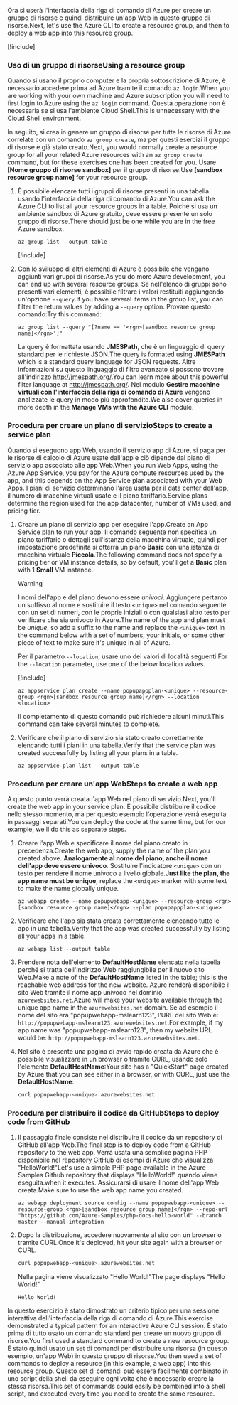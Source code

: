 <span data-ttu-id="d1d97-101">Ora si userà l'interfaccia della riga di comando di Azure per creare un gruppo di risorse e quindi distribuire un'app Web in questo gruppo di risorse.</span><span class="sxs-lookup"><span data-stu-id="d1d97-101">Next, let's use the Azure CLI to create a resource group, and then to deploy a web app into this resource group.</span></span>

[!include[](../../../includes/azure-sandbox-activate.md)]

### <a name="using-a-resource-group"></a><span data-ttu-id="d1d97-102">Uso di un gruppo di risorse</span><span class="sxs-lookup"><span data-stu-id="d1d97-102">Using a resource group</span></span>

<span data-ttu-id="d1d97-103">Quando si usano il proprio computer e la propria sottoscrizione di Azure, è necessario accedere prima ad Azure tramite il comando `az login`.</span><span class="sxs-lookup"><span data-stu-id="d1d97-103">When you are working with your own machine and Azure subscription you will need to first login to Azure using the `az login` command.</span></span> <span data-ttu-id="d1d97-104">Questa operazione non è necessaria se si usa l'ambiente Cloud Shell.</span><span class="sxs-lookup"><span data-stu-id="d1d97-104">This is unnecessary with the Cloud Shell environment.</span></span>

<span data-ttu-id="d1d97-105">In seguito, si crea in genere un gruppo di risorse per tutte le risorse di Azure correlate con un comando `az group create`, ma per questi esercizi il gruppo di risorse è già stato creato.</span><span class="sxs-lookup"><span data-stu-id="d1d97-105">Next, you would normally create a resource group for all your related Azure resources with an `az group create` command, but for these exercises one has been created for you.</span></span> <span data-ttu-id="d1d97-106">Usare **<rgn>[Nome gruppo di risorse sandbox]</rgn>** per il gruppo di risorse.</span><span class="sxs-lookup"><span data-stu-id="d1d97-106">Use **<rgn>[sandbox resource group name]</rgn>** for your resource group.</span></span>

1. <span data-ttu-id="d1d97-107">È possibile elencare tutti i gruppi di risorse presenti in una tabella usando l'interfaccia della riga di comando di Azure.</span><span class="sxs-lookup"><span data-stu-id="d1d97-107">You can ask the Azure CLI to list all your resource groups in a table.</span></span> <span data-ttu-id="d1d97-108">Poiché si usa un ambiente sandbox di Azure gratuito, deve essere presente un solo gruppo di risorse.</span><span class="sxs-lookup"><span data-stu-id="d1d97-108">There should just be one while you are in the free Azure sandbox.</span></span>

    ```azurecli
    az group list --output table
    ```

    [!include[](../../../includes/azure-cloudshell-copy-paste-tip.md)]

1. <span data-ttu-id="d1d97-109">Con lo sviluppo di altri elementi di Azure è possibile che vengano aggiunti vari gruppi di risorse.</span><span class="sxs-lookup"><span data-stu-id="d1d97-109">As you do more Azure development, you can end up with several resource groups.</span></span> <span data-ttu-id="d1d97-110">Se nell'elenco di gruppi sono presenti vari elementi, è possibile filtrare i valori restituiti aggiungendo un'opzione `--query`.</span><span class="sxs-lookup"><span data-stu-id="d1d97-110">If you have several items in the group list, you can filter the return values by adding a `--query` option.</span></span> <span data-ttu-id="d1d97-111">Provare questo comando:</span><span class="sxs-lookup"><span data-stu-id="d1d97-111">Try this command:</span></span>

    ```azurecli
    az group list --query "[?name == '<rgn>[sandbox resource group name]</rgn>']"
    ```

    <span data-ttu-id="d1d97-112">La query è formattata usando **JMESPath**, che è un linguaggio di query standard per le richieste JSON.</span><span class="sxs-lookup"><span data-stu-id="d1d97-112">The query is formated using **JMESPath** which is a standard query language for JSON requests.</span></span> <span data-ttu-id="d1d97-113">Altre informazioni su questo linguaggio di filtro avanzato si possono trovare all'indirizzo <http://jmespath.org/>.</span><span class="sxs-lookup"><span data-stu-id="d1d97-113">You can learn more about this powerful filter language at <http://jmespath.org/>.</span></span> <span data-ttu-id="d1d97-114">Nel modulo **Gestire macchine virtuali con l'interfaccia della riga di comando di Azure** vengono analizzate le query in modo più approfondito.</span><span class="sxs-lookup"><span data-stu-id="d1d97-114">We also cover queries in more depth in the **Manage VMs with the Azure CLI** module.</span></span>

### <a name="steps-to-create-a-service-plan"></a><span data-ttu-id="d1d97-115">Procedura per creare un piano di servizio</span><span class="sxs-lookup"><span data-stu-id="d1d97-115">Steps to create a service plan</span></span>

<span data-ttu-id="d1d97-116">Quando si eseguono app Web, usando il servizio app di Azure, si paga per le risorse di calcolo di Azure usate dall'app e ciò dipende dal piano di servizio app associato alle app Web.</span><span class="sxs-lookup"><span data-stu-id="d1d97-116">When you run Web Apps, using the Azure App Service, you pay for the Azure compute resources used by the app, and this depends on the App Service plan associated with your Web Apps.</span></span> <span data-ttu-id="d1d97-117">I piani di servizio determinano l'area usata per il data center dell'app, il numero di macchine virtuali usate e il piano tariffario.</span><span class="sxs-lookup"><span data-stu-id="d1d97-117">Service plans determine the region used for the app datacenter, number of VMs used, and pricing tier.</span></span>

1. <span data-ttu-id="d1d97-118">Creare un piano di servizio app per eseguire l'app.</span><span class="sxs-lookup"><span data-stu-id="d1d97-118">Create an App Service plan to run your app.</span></span> <span data-ttu-id="d1d97-119">Il comando seguente non specifica un piano tariffario o dettagli sull'istanza della macchina virtuale, quindi per impostazione predefinita si otterrà un piano **Basic** con una istanza di macchina virtuale **Piccola**.</span><span class="sxs-lookup"><span data-stu-id="d1d97-119">The following command does not specify a pricing tier or VM instance details, so by default, you'll get a **Basic** plan with 1 **Small** VM instance.</span></span>

    > [!WARNING]
    > <span data-ttu-id="d1d97-120">I nomi dell'app e del piano devono essere _univoci_. Aggiungere pertanto un suffisso al nome e sostituire il testo `<unique>` nel comando seguente con un set di numeri, con le proprie iniziali o con qualsiasi altro testo per verificare che sia univoco in Azure.</span><span class="sxs-lookup"><span data-stu-id="d1d97-120">The name of the app and plan must be _unique_, so add a suffix to the name and replace the `<unique>` text in the command below with a set of numbers, your initials, or some other piece of text to make sure it's unique in all of Azure.</span></span>

    <span data-ttu-id="d1d97-121">Per il parametro `--location`, usare uno dei valori di località seguenti.</span><span class="sxs-lookup"><span data-stu-id="d1d97-121">For the `--location` parameter, use one of the below location values.</span></span>

    [!include[](../../../includes/azure-sandbox-regions-first-mention-note.md)]

    ```azurecli
    az appservice plan create --name popupappplan-<unique> --resource-group <rgn>[sandbox resource group name]</rgn> --location <location>
    ```

    <span data-ttu-id="d1d97-122">Il completamento di questo comando può richiedere alcuni minuti.</span><span class="sxs-lookup"><span data-stu-id="d1d97-122">This command can take several minutes to complete.</span></span>

1. <span data-ttu-id="d1d97-123">Verificare che il piano di servizio sia stato creato correttamente elencando tutti i piani in una tabella.</span><span class="sxs-lookup"><span data-stu-id="d1d97-123">Verify that the service plan was created successfully by listing all your plans in a table.</span></span>

    ```azurecli
    az appservice plan list --output table
    ```

### <a name="steps-to-create-a-web-app"></a><span data-ttu-id="d1d97-124">Procedura per creare un'app Web</span><span class="sxs-lookup"><span data-stu-id="d1d97-124">Steps to create a web app</span></span>

<span data-ttu-id="d1d97-125">A questo punto verrà creata l'app Web nel piano di servizio.</span><span class="sxs-lookup"><span data-stu-id="d1d97-125">Next, you'll create the web app in your service plan.</span></span> <span data-ttu-id="d1d97-126">È possibile distribuire il codice nello stesso momento, ma per questo esempio l'operazione verrà eseguita in passaggi separati.</span><span class="sxs-lookup"><span data-stu-id="d1d97-126">You can deploy the code at the same time, but for our example, we'll do this as separate steps.</span></span>

1. <span data-ttu-id="d1d97-127">Creare l'app Web e specificare il nome del piano creato in precedenza.</span><span class="sxs-lookup"><span data-stu-id="d1d97-127">Create the web app, supply the name of the plan you created above.</span></span> <span data-ttu-id="d1d97-128">**Analogamente al nome del piano, anche il nome dell'app deve essere univoco**. Sostituire l'indicatore `<unique>` con un testo per rendere il nome univoco a livello globale.</span><span class="sxs-lookup"><span data-stu-id="d1d97-128">**Just like the plan, the app name must be unique**, replace the `<unique>` marker with some text to make the name globally unique.</span></span>

    ```azurecli
    az webapp create --name popupwebapp-<unique> --resource-group <rgn>[sandbox resource group name]</rgn> --plan popupappplan-<unique>
    ```

1. <span data-ttu-id="d1d97-129">Verificare che l'app sia stata creata correttamente elencando tutte le app in una tabella.</span><span class="sxs-lookup"><span data-stu-id="d1d97-129">Verify that the app was created successfully by listing all your apps in a table.</span></span>

    ```azurecli
    az webapp list --output table
    ```

1. <span data-ttu-id="d1d97-130">Prendere nota dell'elemento **DefaultHostName** elencato nella tabella perché si tratta dell'indirizzo Web raggiungibile per il nuovo sito Web.</span><span class="sxs-lookup"><span data-stu-id="d1d97-130">Make a note of the **DefaultHostName** listed in the table; this is the reachable web address for the new website.</span></span> <span data-ttu-id="d1d97-131">Azure renderà disponibile il sito Web tramite il nome app univoco nel dominio `azurewebsites.net`.</span><span class="sxs-lookup"><span data-stu-id="d1d97-131">Azure will make your website available through the unique app name in the `azurewebsites.net` domain.</span></span> <span data-ttu-id="d1d97-132">Se ad esempio il nome del sito era "popupwebapp-mslearn123", l'URL del sito Web è: `http://popupwebapp-mslearn123.azurewebsites.net`.</span><span class="sxs-lookup"><span data-stu-id="d1d97-132">For example, if my app name was "popupwebapp-mslearn123", then my website URL would be: `http://popupwebapp-mslearn123.azurewebsites.net`.</span></span>

1. <span data-ttu-id="d1d97-133">Nel sito è presente una pagina di avvio rapido creata da Azure che è possibile visualizzare in un browser o tramite CURL, usando solo l'elemento **DefaultHostName**:</span><span class="sxs-lookup"><span data-stu-id="d1d97-133">Your site has a "QuickStart" page created by Azure that you can see either in a browser, or with CURL, just use the **DefaultHostName**:</span></span>

    ```bash
    curl popupwebapp-<unique>.azurewebsites.net
    ```
    
### <a name="steps-to-deploy-code-from-github"></a><span data-ttu-id="d1d97-134">Procedura per distribuire il codice da GitHub</span><span class="sxs-lookup"><span data-stu-id="d1d97-134">Steps to deploy code from GitHub</span></span>

1. <span data-ttu-id="d1d97-135">Il passaggio finale consiste nel distribuire il codice da un repository di GitHub all'app Web.</span><span class="sxs-lookup"><span data-stu-id="d1d97-135">The final step is to deploy code from a GitHub repository to the web app.</span></span> <span data-ttu-id="d1d97-136">Verrà usata una semplice pagina PHP disponibile nel repository GitHub di esempi di Azure che visualizza "HelloWorld!"</span><span class="sxs-lookup"><span data-stu-id="d1d97-136">Let's use a simple PHP page available in the Azure Samples Github repository that displays "HelloWorld!"</span></span> <span data-ttu-id="d1d97-137">quando viene eseguita.</span><span class="sxs-lookup"><span data-stu-id="d1d97-137">when it executes.</span></span> <span data-ttu-id="d1d97-138">Assicurarsi di usare il nome dell'app Web creata.</span><span class="sxs-lookup"><span data-stu-id="d1d97-138">Make sure to use the web app name you created.</span></span>

    ```azurecli
    az webapp deployment source config --name popupwebapp-<unique> --resource-group <rgn>[sandbox resource group name]</rgn> --repo-url "https://github.com/Azure-Samples/php-docs-hello-world" --branch master --manual-integration
    ```

1. <span data-ttu-id="d1d97-139">Dopo la distribuzione, accedere nuovamente al sito con un browser o tramite CURL.</span><span class="sxs-lookup"><span data-stu-id="d1d97-139">Once it's deployed, hit your site again with a browser or CURL.</span></span>

    ```bash
    curl popupwebapp-<unique>.azurewebsites.net
    ```
    
    <span data-ttu-id="d1d97-140">Nella pagina viene visualizzato "Hello World!"</span><span class="sxs-lookup"><span data-stu-id="d1d97-140">The page displays "Hello World!"</span></span>

    ```output
    Hello World!
    ```

<span data-ttu-id="d1d97-141">In questo esercizio è stato dimostrato un criterio tipico per una sessione interattiva dell'interfaccia della riga di comando di Azure.</span><span class="sxs-lookup"><span data-stu-id="d1d97-141">This exercise demonstrated a typical pattern for an interactive Azure CLI session.</span></span> <span data-ttu-id="d1d97-142">È stato prima di tutto usato un comando standard per creare un nuovo gruppo di risorse.</span><span class="sxs-lookup"><span data-stu-id="d1d97-142">You first used a standard command to create a new resource group.</span></span> <span data-ttu-id="d1d97-143">È stato quindi usato un set di comandi per distribuire una risorsa (in questo esempio, un'app Web) in questo gruppo di risorse.</span><span class="sxs-lookup"><span data-stu-id="d1d97-143">You then used a set of commands to deploy a resource (in this example, a web app) into this resource group.</span></span> <span data-ttu-id="d1d97-144">Questo set di comandi può essere facilmente combinato in uno script della shell da eseguire ogni volta che è necessario creare la stessa risorsa.</span><span class="sxs-lookup"><span data-stu-id="d1d97-144">This set of commands could easily be combined into a shell script, and executed every time you need to create the same resource.</span></span>